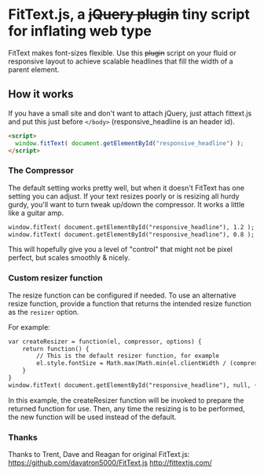 # FitText.js, a <del>jQuery plugin</del> tiny script for inflating web type
FitText makes font-sizes flexible. Use this <del>plugin</del> script on your fluid or responsive layout to achieve scalable headlines that fill the width of a parent element.

## How it works
If you have a small site and don't want to attach jQuery, just attach fittext.js and put this just before `</body>` (responsive_headline is an header id).
```html
<script>
  window.fitText( document.getElementById("responsive_headline") );
</script>
```
### The Compressor
The default setting works pretty well, but when it doesn't FitText has one setting you can adjust. If your text resizes poorly or is resizing all hurdy gurdy, you'll want to turn tweak up/down the compressor. It works a little like a guitar amp.
```html
window.fitText( document.getElementById("responsive_headline"), 1.2 ); // turn the compressor up (font will shrink a bit more aggressively)
window.fitText( document.getElementById("responsive_headline"), 0.8 ); // turn the compressor down (font will shrink less aggressively)
```
This will hopefully give you a level of "control" that might not be pixel perfect, but scales smoothly & nicely.

### Custom resizer function
The resize function can be configured if needed. To use an alternative resize function, provide a function that returns the intended resize function as the `resizer` option.

For example:
```html
var createResizer = function(el, compressor, options) {
    return function() {
        // This is the default resizer function, for example
        el.style.fontSize = Math.max(Math.min(el.clientWidth / (compressor*10), parseFloat(settings.maxFontSize)), parseFloat(settings.minFontSize)) + 'px';
    }
}
window.fitText( document.getElementById("responsive_headline"), null, { resizer: createResizer });
```
In this example, the createResizer function will be invoked to prepare the returned function for use. Then, any time the resizing is to be performed, the new function will be used instead of the default.

### Thanks
Thanks to Trent, Dave and Reagan for original FitText.js: https://github.com/davatron5000/FitText.js
http://fittextjs.com/
